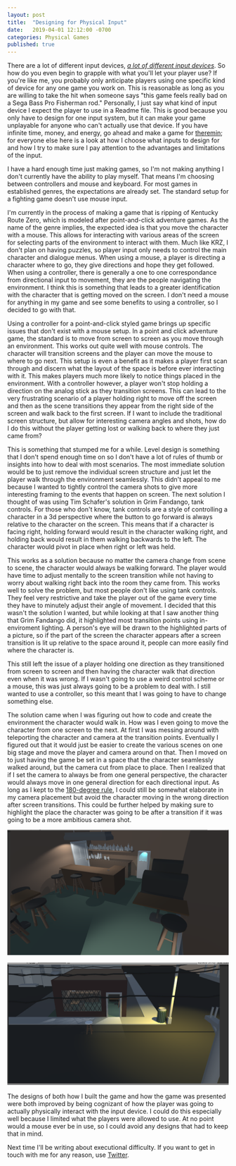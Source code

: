 ```yaml
---
layout: post
title:  "Designing for Physical Input"
date:   2019-04-01 12:12:00 -0700
categories: Physical Games
published: true
---
```


There are a lot of different input devices, [*a lot of different input devices*][input-devices]. So how do you even begin to grapple with what you'll let your player use? If you're like me, you probably only anticipate players using one specific kind of device for any one game you work on. This is reasonable as long as you are willing to take the hit when someone says "this game feels really bad on a Sega Bass Pro Fisherman rod." Personally, I just say what kind of input device I expect the player to use in a Readme file. This is good because you only have to design for one input system, but it can make your game unplayable for anyone who can't actually use that device. If you have infinite time, money, and energy, go ahead and make a game for [theremin][theremin]; for everyone else here is a look at how I choose what inputs to design for and how I try to make sure I pay attention to the advantages and limitations of the input. 

I have a hard enough time just making games, so I'm not making anything I don't currently have the ability to play myself. That means I'm choosing between controllers and mouse and keyboard. For most games in established genres, the expectations are already set. The standard setup for a fighting game doesn't use mouse input. 


I'm currently in the process of making a game that is ripping of Kentucky Route Zero, which is modeled after point-and-click adventure games. As the name of the genre implies, the expected idea is that you move the character with a mouse. This allows for interacting with various areas of the screen for selecting parts of the environment to interact with them. Much like KRZ, I don't plan on having puzzles, so player input only needs to control the main character and dialogue menus. When using a mouse, a player is directing a character where to go, they give directions and hope they get followed. When using a controller, there is generally a one to one correspondance from directional input to movement, they are the people navigating the environment. I think this is something that leads to a greater identification with the character that is getting moved on the screen. I don't need a mouse for anything in my game and see some benefits to using a controller, so I decided to go with that. 


Using a controller for a point-and-click styled game brings up specific issues that don't exist with a mouse setup. In a point and click adventure game, the standard is to move from screen to screen as you move through an environment. This works out quite well with mouse controls. The character will transition screens and the player can move the mouse to where to go next. This setup is even a benefit as it makes a player first scan through and discern what the layout of the space is before ever interacting with it. This makes players much more likely to notice things placed in the environment. With a controller however, a player won't stop holding a direction on the analog stick as they transition screens. This can lead to the very frustrating scenario of a player holding right to move off the screen and then as the scene transitions they appear from the right side of the screen and walk back to the first screen. If I want to include the traditional screen structure, but allow for interesting camera angles and shots, how do I do this without the player getting lost or walking back to where they just came from?

This is something that stumped me for a while. Level design is something that I don't spend enough time on so I don't have a lot of rules of thumb or insights into how to deal with most scenarios. The most immediate solution would be to just remove the individual screen structure and just let the player walk through the environment seamlessly. This didn't appeal to me because I wanted to tightly control the camera shots to give more interesting framing to the events that happen on screen. The next solution I thought of was using Tim Schafer's solution in Grim Fandango, tank controls. For those who don't know, tank controls are a style of controlling a character in a 3d perspective where the button to go forward is always relative to the character on the screen. This means that if a character is facing right, holding forward would result in the character walking right, and holding back would result in them walking backwards to the left. The character would pivot in place when right or left was held. 

This works as a solution because no matter the camera change from scene to scene, the character would always be walking forward. The player would have time to adjust mentally to the screen transition while not having to worry about walking right back into the room they came from. This works well to solve the problem, but most people don't like using tank controls. They feel very restrictive and take the player out of the game every time they have to minutely adjust their angle of movement. I decided that this wasn't the solution I wanted, but while looking at that I saw another thing that Grim Fandango did, it highlighted most transition points using in-enviroment lighting. A person's eye will be drawn to the highlighted parts of a picture, so if the part of the screen the character appears after a screen transition is lit up relative to the space around it, people can more easily find where the character is.

This still left the issue of a player holding one direction as they transitioned from screen to screen and then having the character walk that direction even when it was wrong. If I wasn't going to use a weird control scheme or a mouse, this was just always going to be a problem to deal with. I still wanted to use a controller, so this meant that I was going to have to change something else.

The solution came when I was figuring out how to code and create the environment the character would walk in. How was I even going to move the character from one screen to the next. At first I was messing around with teleporting the character and camera at the transition points. Eventually I figured out that it would just be easier to create the various scenes on one big stage and move the player and camera around on that. Then I moved on to just having the game be set in a space that the character seamlessly walked around, but the camera cut from place to place. Then I realized that if I set the camera to always be from one general perspective, the character would always move in one general direction for each directional input. As long as I kept to the [180-degree rule][180], I could still be somewhat elaborate in my camera placement but avoid the character moving in the wrong direction after screen transitions. This could be further helped by making sure to highlight the place the character was going to be after a transition if it was going to be a more ambitious camera shot.  

![inside](/_images/bar_inside.png)

![outside](/_images/bar_outside.png)

The designs of both how I built the game and how the game was presented were both improved by being cognizant of how the player was going to actually physically interact with the input device. I could do this especially well because I limited what the players were allowed to use. At no point would a mouse ever be in use, so I could avoid any designs that had to keep that in mind.

Next time I'll be writing about executional difficulty. If you want to get in touch with me for any reason, use [Twitter][twitter].




[input-devices]: https://youtu.be/D51z4CWh-ko
[theremin]: https://youtu.be/Rt3jlSQ7E1Y
[180]: https://en.wikipedia.org/wiki/180-degree_rule
[twitter]: https://www.twitter.com/jxvd

